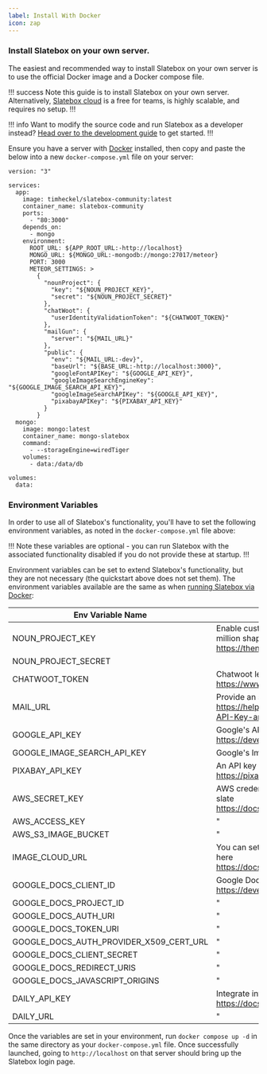 ```yaml
---
label: Install With Docker
icon: zap
---
```


### Install Slatebox on your own server.

The easiest and recommended way to install Slatebox on your own server is to use the official Docker image and a Docker compose file.

!!! success
Note this guide is to install Slatebox on your own server. Alternatively, [Slatebox cloud](https://app.slatebox.com) is a free for teams, is highly scalable, and requires no setup.
!!!

!!! info
Want to modify the source code and run Slatebox as a developer instead? [Head over to the development guide](../Developers/development.md) to get started.
!!!

Ensure you have a server with [Docker](https://docs.docker.com/engine/install/) installed, then copy and paste the below into a new `docker-compose.yml` file on your server:

```
version: "3"

services:
  app:
    image: timheckel/slatebox-community:latest
    container_name: slatebox-community
    ports:
      - "80:3000"
    depends_on:
      - mongo
    environment:
      ROOT_URL: ${APP_ROOT_URL:-http://localhost}
      MONGO_URL: ${MONGO_URL:-mongodb://mongo:27017/meteor}
      PORT: 3000
      METEOR_SETTINGS: >
        {
          "nounProject": {
            "key": "${NOUN_PROJECT_KEY}",
            "secret": "${NOUN_PROJECT_SECRET}"
          },
          "chatWoot": {
            "userIdentityValidationToken": "${CHATWOOT_TOKEN}"
          },
          "mailGun": {
            "server": "${MAIL_URL}"
          },
          "public": {
            "env": "${MAIL_URL:-dev}",
            "baseUrl": "${BASE_URL:-http://localhost:3000}",
            "googleFontAPIKey": "${GOOGLE_API_KEY}",
            "googleImageSearchEngineKey": "${GOOGLE_IMAGE_SEARCH_API_KEY}",
            "googleImageSearchAPIKey": "${GOOGLE_API_KEY}",
            "pixabayAPIKey": "${PIXABAY_API_KEY}"
          }
        }
  mongo:
    image: mongo:latest
    container_name: mongo-slatebox
    command:
      - --storageEngine=wiredTiger
    volumes:
      - data:/data/db

volumes:
  data:
```

### Environment Variables

In order to use all of Slatebox's functionality, you'll have to set the following environment variables, as noted in the `docker-compose.yml` file above:

!!!
Note these variables are optional - you can run Slatebox with the associated functionality disabled if you do not provide these at startup.
!!!

Environment variables can be set to extend Slatebox's functionality, but they are not necessary (the quickstart above does not set them). The environment variables available are the same as when [running Slatebox via Docker](../Installation/install-with-docker.md):

| Env Variable Name                       | Description                                                                                                                                                                  |
| --------------------------------------- | ---------------------------------------------------------------------------------------------------------------------------------------------------------------------------- |
| NOUN_PROJECT_KEY                        | Enable custom shape searching in Slatebox via the NounProject. It has access to over 3 million shapes. <br/> https://thenounproject.com/developers/                          |
| NOUN_PROJECT_SECRET                     |
| CHATWOOT_TOKEN                          | Chatwoot lets you add a drop-in support widget to the site <br/> https://www.chatwoot.com/                                                                                   |
| MAIL_URL                                | Provide an smtp mail server for outgoing messages <br/> https://help.mailgun.com/hc/en-us/articles/203380100-Where-Can-I-Find-My-API-Key-and-SMTP-Credentials-               |
| GOOGLE_API_KEY                          | Google's API key is needed both for retrieving fonts <br/> https://developers.google.com/custom-search/v1/overview?hl=ro                                                     |
| GOOGLE_IMAGE_SEARCH_API_KEY             | Google's Image API key is needed both for searching images                                                                                                                   |
| PIXABAY_API_KEY                         | An API key from Pixabay is needed to search slate background images <br/> https://pixabay.com/                                                                               |
| AWS_SECRET_KEY                          | AWS credentials are required to use the copy-to-cloud-url feature when exporting a slate <br/> https://docs.aws.amazon.com/general/latest/gr/aws-sec-cred-types.html         |
| AWS_ACCESS_KEY                          | "                                                                                                                                                                            |
| AWS_S3_IMAGE_BUCKET                     | "                                                                                                                                                                            |
| IMAGE_CLOUD_URL                         | You can set up an alias to the cloudfront cdn (or otherwise) and use that DNS name here <br/> https://docs.aws.amazon.com/AmazonCloudFront/latest/DeveloperGuide/CNAMEs.html |
| GOOGLE_DOCS_CLIENT_ID                   | Google Docs can be integrated with these env variables <br/> https://developers.google.com/docs/api/how-tos/overview                                                         |
| GOOGLE_DOCS_PROJECT_ID                  | "                                                                                                                                                                            |
| GOOGLE_DOCS_AUTH_URI                    | "                                                                                                                                                                            |
| GOOGLE_DOCS_TOKEN_URI                   | "                                                                                                                                                                            |
| GOOGLE_DOCS_AUTH_PROVIDER_X509_CERT_URL | "                                                                                                                                                                            |
| GOOGLE_DOCS_CLIENT_SECRET               | "                                                                                                                                                                            |
| GOOGLE_DOCS_REDIRECT_URIS               | "                                                                                                                                                                            |
| GOOGLE_DOCS_JAVASCRIPT_ORIGINS          | "                                                                                                                                                                            |
| DAILY_API_KEY                           | Integrate into daily.co for audio and video huddles <br/> https://docs.daily.co/                                                                                             |
| DAILY_URL                               | "                                                                                                                                                                            |

Once the variables are set in your environment, run `docker compose up -d` in the same directory as your `docker-compose.yml` file. Once successfully launched, going to `http://localhost` on that server should bring up the Slatebox login page.
